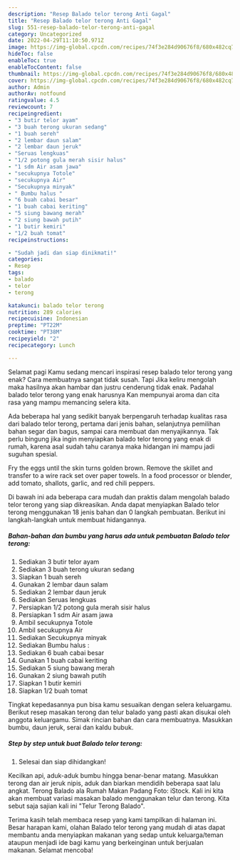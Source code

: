 ```yaml
---
description: "Resep Balado telor terong Anti Gagal"
title: "Resep Balado telor terong Anti Gagal"
slug: 551-resep-balado-telor-terong-anti-gagal
category: Uncategorized
date: 2022-04-29T11:10:50.971Z
image: https://img-global.cpcdn.com/recipes/74f3e284d90676f8/680x482cq70/balado-telor-terong-foto-resep-utama.jpg
hideToc: false
enableToc: true
enableTocContent: false
thumbnail: https://img-global.cpcdn.com/recipes/74f3e284d90676f8/680x482cq70/balado-telor-terong-foto-resep-utama.jpg
cover: https://img-global.cpcdn.com/recipes/74f3e284d90676f8/680x482cq70/balado-telor-terong-foto-resep-utama.jpg
author: Admin
authorAv: notfound
ratingvalue: 4.5
reviewcount: 7
recipeingredient:
- "3 butir telor ayam"
- "3 buah terong ukuran sedang"
- "1 buah sereh"
- "2 lembar daun salam"
- "2 lembar daun jeruk"
- "Seruas lengkuas"
- "1/2 potong gula merah sisir halus"
- "1 sdm Air asam jawa"
- "secukupnya Totole"
- "secukupnya Air"
- "Secukupnya minyak"
- " Bumbu halus "
- "6 buah cabai besar"
- "1 buah cabai keriting"
- "5 siung bawang merah"
- "2 siung bawah putih"
- "1 butir kemiri"
- "1/2 buah tomat"
recipeinstructions:

- "Sudah jadi dan siap dinikmati!"
categories:
- Resep
tags:
- balado
- telor
- terong

katakunci: balado telor terong 
nutrition: 289 calories
recipecuisine: Indonesian
preptime: "PT22M"
cooktime: "PT38M"
recipeyield: "2"
recipecategory: Lunch

---
```



Selamat pagi Kamu sedang mencari inspirasi resep balado telor terong yang enak? Cara membuatnya sangat tidak susah. Tapi Jika keliru mengolah maka hasilnya akan hambar dan justru cenderung tidak enak. Padahal balado telor terong yang enak harusnya Kan mempunyai aroma dan cita rasa yang mampu memancing selera kita.


Ada beberapa hal yang sedikit banyak berpengaruh terhadap kualitas rasa dari balado telor terong, pertama dari jenis bahan, selanjutnya pemilihan bahan segar dan bagus, sampai cara membuat dan menyajikannya. Tak perlu bingung jika ingin menyiapkan balado telor terong yang enak di rumah, karena asal sudah tahu caranya maka hidangan ini mampu jadi suguhan spesial.

Fry the eggs until the skin turns golden brown. Remove the skillet and transfer to a wire rack set over paper towels. In a food processor or blender, add tomato, shallots, garlic, and red chili peppers.


Di bawah ini ada beberapa cara mudah dan praktis dalam mengolah balado telor terong yang siap dikreasikan. Anda dapat menyiapkan Balado telor terong menggunakan 18 jenis bahan dan 0 langkah pembuatan. Berikut ini langkah-langkah untuk membuat hidangannya.

<!--inarticleads1-->

##### Bahan-bahan dan bumbu yang harus ada untuk pembuatan Balado telor terong:

1. Sediakan 3 butir telor ayam
1. Sediakan 3 buah terong ukuran sedang
1. Siapkan 1 buah sereh
1. Gunakan 2 lembar daun salam
1. Sediakan 2 lembar daun jeruk
1. Sediakan Seruas lengkuas
1. Persiapkan 1/2 potong gula merah sisir halus
1. Persiapkan 1 sdm Air asam jawa
1. Ambil secukupnya Totole
1. Ambil secukupnya Air
1. Sediakan Secukupnya minyak
1. Sediakan  Bumbu halus :
1. Sediakan 6 buah cabai besar
1. Gunakan 1 buah cabai keriting
1. Sediakan 5 siung bawang merah
1. Gunakan 2 siung bawah putih
1. Siapkan 1 butir kemiri
1. Siapkan 1/2 buah tomat


Tingkat kepedasannya pun bisa kamu sesuaikan dengan selera keluargamu. Berikut resep masakan terong dan telur balado yang pasti akan disukai oleh anggota keluargamu. Simak rincian bahan dan cara membuatnya. Masukkan bumbu, daun jeruk, serai dan kaldu bubuk. 

<!--inarticleads2-->

##### Step by step untuk buat Balado telor terong:


1. Selesai dan siap dihidangkan!

Kecilkan api, aduk-aduk bumbu hingga benar-benar matang. Masukkan terong dan air jeruk nipis, aduk dan biarkan mendidih beberapa saat lalu angkat. Terong Balado ala Rumah Makan Padang Foto: iStock. Kali ini kita akan membuat variasi masakan balado menggunakan telur dan terong. Kita sebut saja sajian kali ini &#34;Telur Terong Balado&#34;. 

Terima kasih telah membaca resep yang kami tampilkan di halaman ini. Besar harapan kami, olahan Balado telor terong yang mudah di atas dapat membantu anda menyiapkan makanan yang sedap untuk keluarga/teman ataupun menjadi ide bagi kamu yang berkeinginan untuk berjualan makanan. Selamat mencoba!
